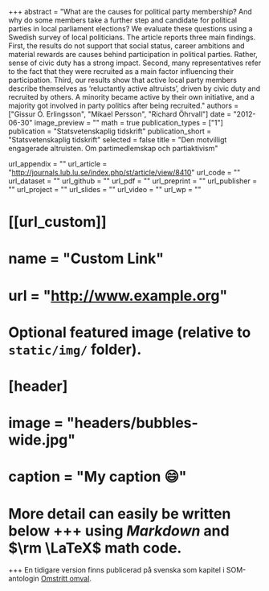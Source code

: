 +++
abstract = "What are the causes for political party membership? And why do some members take a further step and candidate for political parties in local parliament elections? We evaluate these questions using a Swedish survey of local politicians. The article reports three main findings. First, the results do not support that social status, career ambitions and material rewards are causes behind participation in political parties. Rather, sense of civic duty has a strong impact. Second, many representatives refer to the fact that they were recruited as a main factor influencing their participation. Third, our results show that active local party members describe themselves as ‘reluctantly active altruists’, driven by civic duty and recruited by others. A minority became active by their own initiative, and a majority got involved in party politics after being recruited."
authors = ["Gissur Ó. Erlingsson", "Mikael Persson", "Richard Öhrvall"]
date = "2012-06-30"
image_preview = ""
math = true
publication_types = ["1"]
publication = "Statsvetenskaplig tidskrift"
publication_short = "Statsvetenskaplig tidskrift"
selected = false
title = "Den motvilligt engagerade altruisten. Om partimedlemskap och partiaktivism"

url_appendix = ""
url_article = "http://journals.lub.lu.se/index.php/st/article/view/8410"
url_code = ""
url_dataset = ""
url_github = ""
url_pdf = ""
url_preprint = ""
url_publisher  = ""
url_project = ""
url_slides = ""
url_video = ""
url_wp = ""

# [[url_custom]]
# name = "Custom Link"
# url = "http://www.example.org"

# Optional featured image (relative to `static/img/` folder).
# [header]
# image = "headers/bubbles-wide.jpg"
# caption = "My caption :smile:"


# More detail can easily be written below +++ using *Markdown* and $\rm \LaTeX$ math code.
+++
En tidigare version finns publicerad på svenska som kapitel i SOM-antologin [Omstritt omval](http://som.gu.se/digitalAssets/1373/1373324_omvalet---en-pr--vning-f--r-den-politiska-j--mlikheten---persson--solevid-----hrvall.pdf).

